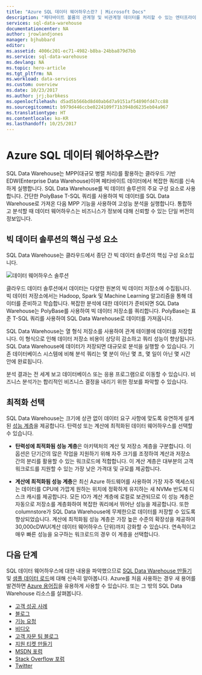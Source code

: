 ```yaml
---
title: "Azure SQL 데이터 웨어하우스란? | Microsoft Docs"
description: "페타바이트 볼륨의 관계형 및 비관계형 데이터를 처리할 수 있는 엔터프라이즈급 분산 데이터베이스입니다. 몇 초 만에 확장, 축소 및 일시 중지가 가능한 업계 최초의 클라우드 데이터 웨어하우스입니다."
services: sql-data-warehouse
documentationcenter: NA
author: jrowlandjones
manager: bjhubbard
editor: 
ms.assetid: 4006c201-ec71-4982-b8ba-24bba879d7bb
ms.service: sql-data-warehouse
ms.devlang: NA
ms.topic: hero-article
ms.tgt_pltfrm: NA
ms.workload: data-services
ms.custom: overview
ms.date: 10/23/2017
ms.author: jrj;barbkess
ms.openlocfilehash: d5ad5b566bd8d40ab6d7a9151af54890fd47cc88
ms.sourcegitcommit: b979d446ccbe0224109f71b3948d6235eb04a967
ms.translationtype: HT
ms.contentlocale: ko-KR
ms.lasthandoff: 10/25/2017
---
```

# <a name="what-is-azure-sql-data-warehouse"></a>Azure SQL 데이터 웨어하우스란?

SQL Data Warehouse는 MPP(대규모 병렬 처리)를 활용하는 클라우드 기반 EDW(Enterprise Data Warehouse)이며 페타바이트 데이터에서 복잡한 쿼리를 신속하게 실행합니다. SQL Data Warehouse를 빅 데이터 솔루션의 주요 구성 요소로 사용합니다. 간단한 PolyBase T-SQL 쿼리를 사용하여 빅 데이터를 SQL Data Warehouse로 가져온 다음 MPP 기능을 사용하여 고성능 분석을 실행합니다. 통합하고 분석할 때 데이터 웨어하우스는 비즈니스가 정보에 대해 신뢰할 수 있는 단일 버전의 정보입니다.  


## <a name="key-component-of-big-data-solution"></a>빅 데이터 솔루션의 핵심 구성 요소
SQL Data Warehouse는 클라우드에서 종단 간 빅 데이터 솔루션의 핵심 구성 요소입니다.

![데이터 웨어하우스 솔루션](media/sql-data-warehouse-overview-what-is/data-warehouse-solution.png) 

클라우드 데이터 솔루션에서 데이터는 다양한 원본의 빅 데이터 저장소에 수집됩니다. 빅 데이터 저장소에서는 Hadoop, Spark 및 Machine Learning 알고리즘을 통해 데이터를 준비하고 학습합니다. 복잡한 분석에 대한 데이터가 준비되면 SQL Data Warehouse는 PolyBase를 사용하여 빅 데이터 저장소를 쿼리합니다. PolyBase는 표준 T-SQL 쿼리를 사용하여 SQL Data Warehouse로 데이터를 가져옵니다.
 
SQL Data Warehouse는 열 형식 저장소를 사용하여 관계 테이블에 데이터를 저장합니다. 이 형식으로 인해 데이터 저장소 비용이 상당히 감소하고 쿼리 성능이 향상됩니다. SQL Data Warehouse에 데이터가 저장되면 대규모로 분석을 실행할 수 있습니다. 기존 데이터베이스 시스템에 비해 분석 쿼리는 몇 분이 아닌 몇 초, 몇 일이 아닌 몇 시간 안에 완료됩니다. 

분석 결과는 전 세계 보고 데이터베이스 또는 응용 프로그램으로 이동할 수 있습니다. 비즈니스 분석가는 합리적인 비즈니스 결정을 내리기 위한 정보를 파악할 수 있습니다.

## <a name="optimization-choices"></a>최적화 선택

SQL Data Warehouse는 크기에 상관 없이 데이터 요구 사항에 맞도록 유연하게 설계된 [성능 계층](performance-tiers.md)을 제공합니다. 탄력성 또는 계산에 최적화된 데이터 웨어하우스를 선택할 수 있습니다. 

- **탄력성에 최적화됨 성능 계층**은 아키텍처의 계산 및 저장소 계층을 구분합니다. 이 옵션은 단기간의 많은 작업을 지원하기 위해 자주 크기를 조정하여 계산과 저장소 간의 분리를 활용할 수 있는 워크로드에 적합합니다. 이 계산 계층은 대부분의 고객 워크로드를 지원할 수 있는 가장 낮은 가격대 및 규모를 제공합니다.

- **계산에 최적화됨 성능 계층**은 최신 Azure 하드웨어를 사용하여 가장 자주 액세스되는 데이터를 CPU에 가깝게 원하는 위치에 정확하게 유지하는 새 NVMe 반도체 디스크 캐시를 제공합니다. 모든 IO가 계산 계층에 로컬로 보관되므로 이 성능 계층은 자동으로 저장소를 계층화하여 복잡한 쿼리에서 뛰어난 성능을 제공합니다. 또한 columnstore가 SQL Data Warehouse에 무제한으로 데이터를 저장할 수 있도록 향상되었습니다. 계산에 최적화됨 성능 계층은 가장 높은 수준의 확장성을 제공하여 30,000cDWU(계산 데이터 웨어하우스 단위)까지 강화할 수 있습니다. 연속적이고 매우 빠른 성능을 요구하는 워크로드의 경우 이 계층을 선택합니다.

## <a name="next-steps"></a>다음 단계
SQL 데이터 웨어하우스에 대한 내용을 파악했으므로 [SQL Data Warehouse 만들기][create a SQL Data Warehouse] 및 [샘플 데이터 로드][load sample data]에 대해 신속히 알아봅니다. Azure를 처음 사용하는 경우 새 용어를 발견하면 [Azure 용어집][Azure glossary]을 유용하게 사용할 수 있습니다. 또는 그 밖의 SQL Data Warehouse 리소스를 살펴봅니다.  

* [고객 성공 사례]
* [블로그]
* [기능 요청]
* [비디오]
* [고객 자문 팀 블로그]
* [지원 티켓 만들기]
* [MSDN 포럼]
* [Stack Overflow 포럼]
* [Twitter]

<!--Image references-->
[1]: ./media/sql-data-warehouse-overview-what-is/dwarchitecture.png

<!--Article references-->
[지원 티켓 만들기]: ./sql-data-warehouse-get-started-create-support-ticket.md
[load sample data]: ./sql-data-warehouse-load-sample-databases.md
[create a SQL Data Warehouse]: ./sql-data-warehouse-get-started-provision.md
[Migration documentation]: ./sql-data-warehouse-overview-migrate.md
[SQL Data Warehouse solution partners]: ./sql-data-warehouse-partner-business-intelligence.md
[Integrated tools overview]: ./sql-data-warehouse-overview-integrate.md
[Backup and restore overview]: ./sql-data-warehouse-restore-database-overview.md
[Azure glossary]: ../azure-glossary-cloud-terminology.md

<!--MSDN references-->

<!--Other Web references-->
[고객 성공 사례]: https://azure.microsoft.com/case-studies/?service=sql-data-warehouse
[블로그]: https://azure.microsoft.com/blog/tag/azure-sql-data-warehouse/
[고객 자문 팀 블로그]: https://blogs.msdn.microsoft.com/sqlcat/tag/sql-dw/
[기능 요청]: https://feedback.azure.com/forums/307516-sql-data-warehouse
[MSDN 포럼]: https://social.msdn.microsoft.com/Forums/azure/en-US/home?forum=AzureSQLDataWarehouse
[Stack Overflow 포럼]: http://stackoverflow.com/questions/tagged/azure-sqldw
[Twitter]: https://twitter.com/hashtag/SQLDW
[비디오]: https://azure.microsoft.com/documentation/videos/index/?services=sql-data-warehouse
[SLA for SQL Data Warehouse]: https://azure.microsoft.com/en-us/support/legal/sla/sql-data-warehouse/v1_0/
[Volume Licensing]: http://www.microsoftvolumelicensing.com/DocumentSearch.aspx?Mode=3&DocumentTypeId=37
[Service Level Agreements]: https://azure.microsoft.com/en-us/support/legal/sla/
